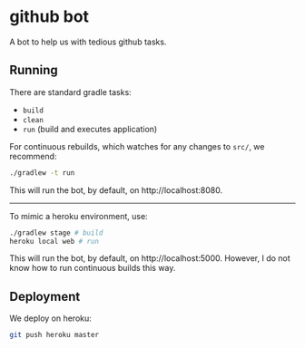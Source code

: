 # github bot
A bot to help us with tedious github tasks.

## Running
There are standard gradle tasks:
- `build`
- `clean`
- `run` (build and executes application)

For continuous rebuilds, which watches for any changes to `src/`, we recommend:
```sh
./gradlew -t run
```

This will run the bot, by default, on http://localhost:8080.

---

To mimic a heroku environment, use:
```sh
./gradlew stage # build
heroku local web # run
```

This will run the bot, by default, on http://localhost:5000. However, I do not
know how to run continuous builds this way.

## Deployment
We deploy on heroku:
```sh
git push heroku master
```
